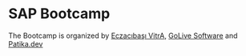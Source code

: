 # SAP Bootcamp               
The Bootcamp is organized by [Eczacıbaşı VitrA](https://www.vitraglobal.com), [GoLive Software](https://golive.com.tr/en/) and [Patika.dev](https://www.patika.dev) 




